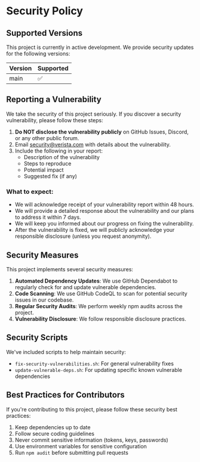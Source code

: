 # Security Policy

## Supported Versions

This project is currently in active development. We provide security updates for the following versions:

| Version | Supported          |
| ------- | ------------------ |
| main    | :white_check_mark: |

## Reporting a Vulnerability

We take the security of this project seriously. If you discover a security vulnerability, please follow these steps:

1. **Do NOT disclose the vulnerability publicly** on GitHub Issues, Discord, or any other public forum.
2. Email [security@verista.com](mailto:security@verista.com) with details about the vulnerability.
3. Include the following in your report:
   - Description of the vulnerability
   - Steps to reproduce
   - Potential impact
   - Suggested fix (if any)

### What to expect:

- We will acknowledge receipt of your vulnerability report within 48 hours.
- We will provide a detailed response about the vulnerability and our plans to address it within 7 days.
- We will keep you informed about our progress on fixing the vulnerability.
- After the vulnerability is fixed, we will publicly acknowledge your responsible disclosure (unless you request anonymity).

## Security Measures

This project implements several security measures:

1. **Automated Dependency Updates**: We use GitHub Dependabot to regularly check for and update vulnerable dependencies.
2. **Code Scanning**: We use GitHub CodeQL to scan for potential security issues in our codebase.
3. **Regular Security Audits**: We perform weekly npm audits across the project.
4. **Vulnerability Disclosure**: We follow responsible disclosure practices.

## Security Scripts

We've included scripts to help maintain security:

- `fix-security-vulnerabilities.sh`: For general vulnerability fixes
- `update-vulnerable-deps.sh`: For updating specific known vulnerable dependencies

## Best Practices for Contributors

If you're contributing to this project, please follow these security best practices:

1. Keep dependencies up to date
2. Follow secure coding guidelines
3. Never commit sensitive information (tokens, keys, passwords)
4. Use environment variables for sensitive configuration
5. Run `npm audit` before submitting pull requests
